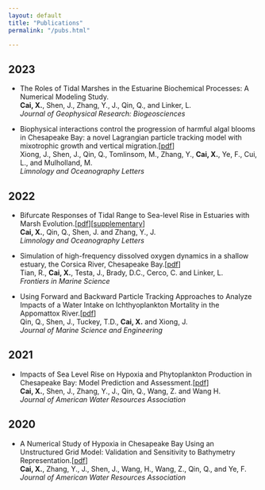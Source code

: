 ```yaml
---
layout: default
title: "Publications"
permalink: "/pubs.html"

---
```





2023
---
- The Roles of Tidal Marshes in the Estuarine Biochemical Processes: A Numerical Modeling Study.<br>
**Cai, X.**, Shen, J., Zhang, Y., J., Qin, Q., and Linker, L.<br>
*Journal of Geophysical Research: Biogeosciences*
	

- Biophysical interactions control the progression of harmful algal blooms in Chesapeake Bay: a novel Lagrangian particle tracking model with mixotrophic growth and vertical migration.[[pdf](/assets/papers/Xiong_2023_HAB_LagrangianParticleTracking_BiophysicalInteractions.pdf)]<br> 
Xiong, J., Shen, J., Qin, Q., Tomlinsom, M., Zhang, Y., **Cai, X.**, Ye, F., Cui, L., and Mulholland, M.<br>
*Limnology and Oceanography Letters*<br>
	
	

2022
---
- Bifurcate Responses of Tidal Range to Sea-level Rise in Estuaries with Marsh Evolution.[[pdf](/assets/papers/Cai_2022_TidalRange_MarshResilience.pdf)][[supplementary](/assets/papers/Cai_2022_TidalRange_MarshResilience_supporting.pdf)]<br>
**Cai, X.**, Qin, Q., Shen, J. and Zhang, Y., J.<br>
*Limnology and Oceanography Letters*<br>
	

- Simulation of high-frequency dissolved oxygen dynamics in a shallow estuary, the Corsica River, Chesapeake Bay.[[pdf](/assets/papers/Tian_2022_HighFreq_Hypoxia_Tributary_Corsica.pdf)]<br>
Tian, R., **Cai, X.**, Testa, J., Brady, D.C., Cerco, C. and Linker, L.<br>
*Frontiers in Marine Science*<br>
	

- Using Forward and Backward Particle Tracking Approaches to Analyze Impacts of a Water Intake on Ichthyoplankton Mortality in the Appomattox River.[[pdf](/assets/papers/Qin_2022_WaterIntake_ForwardBackwardParticleTracking_IchthyoplanktonMortality.pdf)]<br> 
Qin, Q., Shen, J., Tuckey, T.D., **Cai, X.** and Xiong, J.<br>
*Journal of Marine Science and Engineering*<br>
	
	

2021
---
- Impacts of Sea Level Rise on Hypoxia and Phytoplankton Production in Chesapeake Bay: Model Prediction and Assessment.[[pdf](/assets/papers/Cai_2021_SLR_Hypoxia_PhytoplanktonProduction.pdf)]<br>
**Cai, X.**, Shen, J., Zhang, Y., J., Qin, Q., Wang, Z. and Wang H.<br>
*Journal of American Water Resources Association*<br>
	
	

2020
---
- A Numerical Study of Hypoxia in Chesapeake Bay Using an Unstructured Grid Model: Validation and Sensitivity to Bathymetry Representation.[[pdf](/assets/papers/Cai_2020_ChesBayWQ_Bathymetry.pdf)]<br>
**Cai, X.**, Zhang, Y., J., Shen, J., Wang, H., Wang, Z., Qin, Q., and Ye, F.<br>
*Journal of American Water Resources Association*<br>







